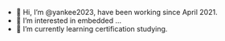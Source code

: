 - 👋 Hi, I’m @yankee2023, have been working since April 2021.
- 👀 I’m interested in embedded ...
- 🌱 I’m currently learning certification studying.

<!---
yankee2023/yankee2023 is a ✨ special ✨ repository because its `README.md` (this file) appears on your GitHub profile.
You can click the Preview link to take a look at your changes.
--->
